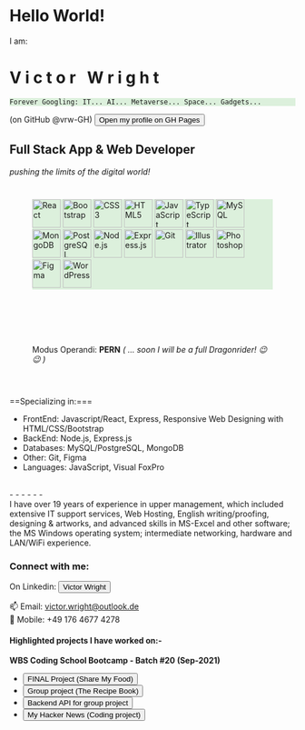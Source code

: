 # Hello World! 
I am: 
<h1> V i c t o r &nbsp;  W r i g h t</h1>

<div style="background-color: rgb(220, 240, 220);">

``Forever Googling: IT... AI... Metaverse... Space... Gadgets...
``

</div>
(on GitHub @vrw-GH) <a href="https://vrw-gh.github.io/vrw-GH/" target="_blank">
    <button>Open my profile on GH Pages</button>
</a>
<h2>Full Stack App & Web Developer </h2>
<i>pushing the limits of the digital world!</i>
<div style="margin: 40px; background-color: rgb(220, 240, 220)">
<img src="https://profilinator.rishav.dev/skills-assets/react-original-wordmark.svg" alt="React" height="50" />  
<img  src="https://profilinator.rishav.dev/skills-assets/bootstrap-plain.svg" alt="Bootstrap" height="50" />  
<img  src="https://profilinator.rishav.dev/skills-assets/css3-original-wordmark.svg" alt="CSS3" height="50" />  
<img  src="https://profilinator.rishav.dev/skills-assets/html5-original-wordmark.svg" alt="HTML5" height="50" />  
<img  src="https://profilinator.rishav.dev/skills-assets/javascript-original.svg" alt="JavaScript" height="50" />  
<img src="https://profilinator.rishav.dev/skills-assets/typescript-original.svg" alt="TypeScript" height="50" />  
<img  src="https://profilinator.rishav.dev/skills-assets/mysql-original-wordmark.svg" alt="MySQL" height="50" />  
<img src="https://profilinator.rishav.dev/skills-assets/mongodb-original-wordmark.svg" alt="MongoDB" height="50" />  
<img src="https://profilinator.rishav.dev/skills-assets/postgresql-original-wordmark.svg" alt="PostgreSQL" height="50" />  
<img  src="https://profilinator.rishav.dev/skills-assets/nodejs-original-wordmark.svg" alt="Node.js" height="50" />  
<img  src="https://profilinator.rishav.dev/skills-assets/express-original-wordmark.svg" alt="Express.js" height="50" />  
<img src="https://profilinator.rishav.dev/skills-assets/git-scm-icon.svg" alt="Git" height="50" />  
<img src="https://profilinator.rishav.dev/skills-assets/adobe_illustrator-icon.svg" alt="Illustrator" height="50" />  
<img  src="https://profilinator.rishav.dev/skills-assets/photoshop-plain.svg" alt="Photoshop" height="50" />  
<img  src="https://profilinator.rishav.dev/skills-assets/figma-icon.svg" alt="Figma" height="50" />  
<img  src="https://profilinator.rishav.dev/skills-assets/wordpress.png" alt="WordPress" height="50" />  
</div>
<br/>
<div style="margin: 40px ">
Modus Operandi: <strong>PERN</strong> <i>( ... soon I will be a full Dragonrider! 😉😉 )</i>
</div>
<br/>
==Specializing in:===
<ul>
<li>FrontEnd: Javascript/React, Express, Responsive Web Designing with HTML/CSS/Bootstrap </li>
<li>BackEnd: Node.js, Express.js</li>
<li>Databases: MySQL/PostgreSQL, MongoDB</li>
<li>Other: Git, Figma</li>
<li>Languages: JavaScript, Visual FoxPro</li>
</ul>
<br/>
- - - - - -
<br/>
I have over 19 years of experience in upper management, which included extensive IT support services, Web Hosting, English writing/proofing, designing & artworks, and advanced skills in MS-Excel and other software; the MS Windows operating system; intermediate networking, hardware and LAN/WiFi experience.

<h3>Connect with me:</h3>
On Linkedin: <a href="https://www.linkedin.com/in/victor-r-wright/" target="_blank">
    <button>Victor Wright</button>
</a>

📫 Email: victor.wright@outlook.de
<br/>
📲 Mobile: +49 176 4677 4278


<h4>Highlighted projects I have worked on:-</h4>
<strong>WBS Coding School Bootcamp - Batch #20 (Sep-2021)</strong>
<ul>
<li><a href="https://github.com/vrw-GH/final-project-wd020" target="_blank">
    <button>FINAL Project (Share My Food)</button>
</a></li>
<li><a href="https://github.com/vrw-GH/vw_my-recipe-book" target="_blank">
    <button>Group project (The Recipe Book)</button>
</a></li>
<li><a href="https://github.com/vrw-GH/sharemyfood-backend" target="_blank">
    <button>Backend API for group project</button>
</a></li>
<li><a href="https://github.com/vrw-GH/hacker-news" target="_blank">
    <button>My Hacker News (Coding project)</button>
</a></li>
</ul>
    
<!---
vrw-GH/vrw-GH is a ✨ special ✨ repository because its `README.md` (this file) appears on your GitHub profile.
You can click the Preview link to take a look at your changes.
--->

